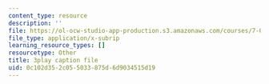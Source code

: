```yaml
---
content_type: resource
description: ''
file: https://ol-ocw-studio-app-production.s3.amazonaws.com/courses/7-01sc-fundamentals-of-biology-fall-2011/0c102d352c055033875d6d9034515d19_dt4sSAb-7cE.vtt
file_type: application/x-subrip
learning_resource_types: []
resourcetype: Other
title: 3play caption file
uid: 0c102d35-2c05-5033-875d-6d9034515d19
---
```

